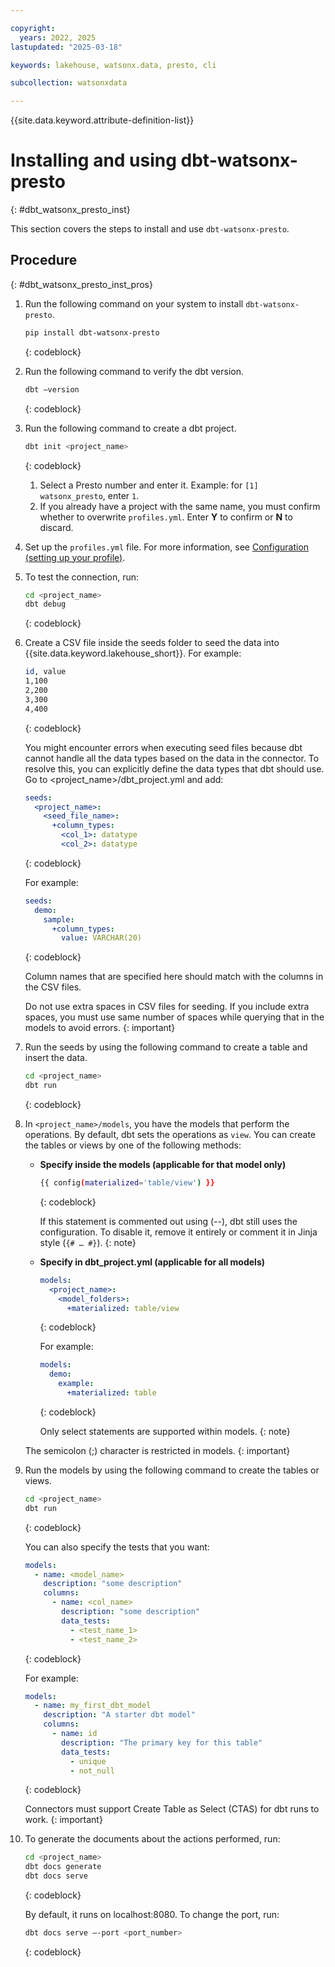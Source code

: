 ```yaml
---

copyright:
  years: 2022, 2025
lastupdated: "2025-03-18"

keywords: lakehouse, watsonx.data, presto, cli

subcollection: watsonxdata

---
```


{{site.data.keyword.attribute-definition-list}}

# Installing and using dbt-watsonx-presto
{: #dbt_watsonx_presto_inst}

This section covers the steps to install and use `dbt-watsonx-presto`.

## Procedure
{: #dbt_watsonx_presto_inst_pros}

1. Run the following command on your system to install `dbt-watsonx-presto`.

   ```bash
   pip install dbt-watsonx-presto
   ```
   {: codeblock}

1. Run the following command to verify the dbt version.

   ```bash
   dbt –version
   ```
   {: codeblock}

1. Run the following command to create a dbt project.

   ```bash
   dbt init <project_name>
   ```
   {: codeblock}

   1. Select a Presto number and enter it. Example: for `[1] watsonx_presto`, enter `1`.
   1. If you already have a project with the same name, you must confirm whether to overwrite `profiles.yml`. Enter **Y** to confirm or **N** to discard.

1. Set up the `profiles.yml` file. For more information, see [Configuration (setting up your profile)](watsonxdata?topic=watsonxdata-dbt_watsonx_presto_conf).

1. To test the connection, run:

   ```bash
   cd <project_name>
   dbt debug
   ```
   {: codeblock}

1. Create a CSV file inside the seeds folder to seed the data into {{site.data.keyword.lakehouse_short}}. For example:

   ```bash
   id, value
   1,100
   2,200
   3,300
   4,400
   ```
   {: codeblock}

   You might encounter errors when executing seed files because dbt cannot handle all the data types based on the data in the connector. To resolve this, you can explicitly define the data types that dbt should use. Go to <project_name>/dbt_project.yml and add:

   ```yaml
   seeds:
     <project_name>:
       <seed_file_name>:
         +column_types:
           <col_1>: datatype
           <col_2>: datatype
   ```
   {: codeblock}

   For example:

   ```yaml
   seeds:
     demo:
       sample:
         +column_types:
           value: VARCHAR(20)
   ```
   {: codeblock}

   Column names that are specified here should match with the columns in the CSV files.

   Do not use extra spaces in CSV files for seeding. If you include extra spaces, you must use same number of spaces while querying that in the models to avoid errors.
   {: important}

1. Run the seeds by using the following command to create a table and insert the data.

   ```bash
   cd <project_name>
   dbt run
   ```
   {: codeblock}

1. In `<project_name>/models`, you have the models that perform the operations. By default, dbt sets the operations as `view`. You can create the tables or views by one of the following methods:

   - **Specify inside the models (applicable for that model only)**

     ```bash
     {{ config(materialized='table/view') }}
     ```
     {: codeblock}

     If this statement is commented out using (--), dbt still uses the configuration. To disable it, remove it entirely or comment it in Jinja style (`{# … #}`).
     {: note}

   - **Specify in dbt_project.yml (applicable for all models)**

     ```yaml
     models:
       <project_name>:
         <model_folders>:
           +materialized: table/view
     ```
     {: codeblock}

     For example:

     ```yaml
     models:
       demo:
         example:
           +materialized: table
     ```
     {: codeblock}

     Only select statements are supported within models.
     {: note}

   The semicolon (;) character is restricted in models.
   {: important}

1. Run the models by using the following command to create the tables or views.

   ```bash
   cd <project_name>
   dbt run
   ```
   {: codeblock}

   You can also specify the tests that you want:

   ```yaml
   models:
     - name: <model_name>
       description: "some description"
       columns:
         - name: <col_name>
           description: "some description"
           data_tests:
             - <test_name_1>
             - <test_name_2>
   ```
   {: codeblock}

   For example:

   ```yaml
   models:
     - name: my_first_dbt_model
       description: "A starter dbt model"
       columns:
         - name: id
           description: "The primary key for this table"
           data_tests:
             - unique
             - not_null
   ```
   {: codeblock}

   Connectors must support Create Table as Select (CTAS) for dbt runs to work.
   {: important}

1. To generate the documents about the actions performed, run:

   ```bash
   cd <project_name>
   dbt docs generate
   dbt docs serve
   ```
   {: codeblock}

    By default, it runs on localhost:8080. To change the port, run:

    ```bash
    dbt docs serve –-port <port_number>
    ```
    {: codeblock}
